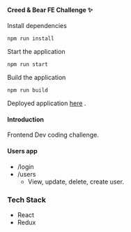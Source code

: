 #### Creed & Bear FE Challenge ✨

Install dependencies
```
npm run install
```

Start the application
```
npm run start
```

Build the application
```
npm run build
```

Deployed application [here](https://creed-and-bear-challenge-qtp5.vercel.app/login) .

#### Introduction
Frontend Dev coding challenge. 

#### Users app
- /login
- /users
    - View, update, delete, create user.

### Tech Stack 
- React 
- Redux 